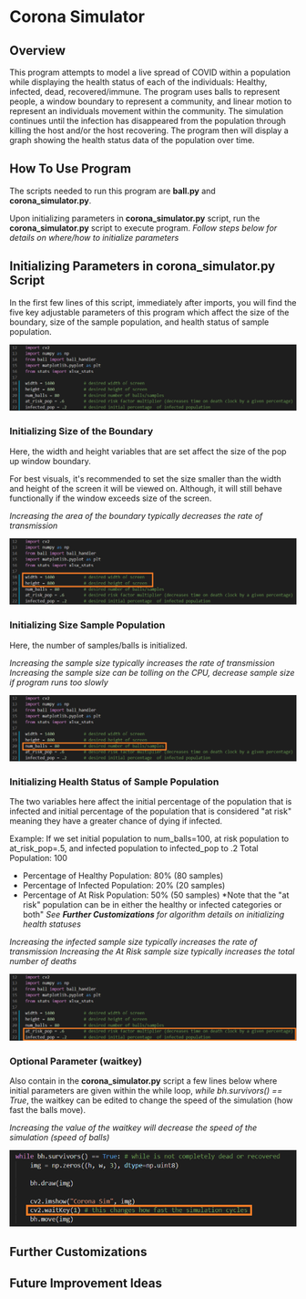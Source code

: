 # Corona Simulator

## Overview
This program attempts to model a live spread of COVID within a population while displaying the health status of each of the individuals: Healthy, infected, dead, recovered/immune. The program uses balls to represent people, a window boundary to represent a community, and linear motion to represent an individuals movement within the community. The simulation continues until the infection has disappeared from the population through killing the host and/or the host recovering. The program then will display a graph showing the health status data of the population over time.


## How To Use Program
The scripts needed to run this program are **ball.py** and **corona_simulator.py**. 

Upon initializing parameters in **corona_simulator.py** script, run the **corona_simulator.py** script to execute program.
*Follow steps below for details on where/how to initialize parameters*

## Initializing Parameters in **corona_simulator.py** Script
In the first few lines of this script, immediately after imports, you will find the five key adjustable parameters of this program which affect the size of the boundary, size of the sample population, and health status of sample population. 

![Parameter Variables](./images/parameters.png)

### Initializing Size of the Boundary
Here, the width and height variables that are set affect the size of the pop up window boundary. 

For best visuals, it's recommended to set the size smaller than the width and height of the screen it will be viewed on. 
Although, it will still behave functionally if the window exceeds size of the screen.

*Increasing the area of the boundary typically decreases the rate of transmission*

![Boundary Parameter Variables](./images/parameters_window.png)

### Initializing Size Sample Population
Here, the number of samples/balls is initialized. 

*Increasing the sample size typically increases the rate of transmission*
*Increasing the sample size can be tolling on the CPU, decrease sample size if program runs too slowly*

![Number of Balls Parameter Variable](./images/parameters_num_balls.png)

### Initializing Health Status of Sample Population
The two variables here affect the initial percentage of the population that is infected and initial percentage of the population that
is considered "at risk" meaning they have a greater chance of dying if infected.

Example: 
If we set initial population to num_balls=100, at risk population to at_risk_pop=.5, and infected population to infected_pop to .2
Total Population: 100
- Percentage of Healthy Population:    80% (80 samples)
- Percentage of Infected Population:   20% (20 samples)
- Percentage of At Risk Population:    50% (50 samples)
*Note that the "at risk" population can be in either the healthy or infected categories or both"
*See **Further Customizations** for algorithm details on initializing health statuses*

*Increasing the infected sample size typically increases the rate of transmission*
*Increasing the At Risk sample size typically increases the total number of deaths*

![Health Status Parameter Variables](./images/parameters_health_status.png)

### Optional Parameter (waitkey)
Also contain in the **corona_simulator.py** script a few lines below where initial parameters are given within the while loop,
*while bh.survivors() == True*, the waitkey can be edited to change the speed of the simulation (how fast the balls move).

*Increasing the value of the waitkey will decrease the speed of the simulation (speed of balls)*

![Waitkey Parameter](./images/parameters_waitkey.png)

## Further Customizations

## Future Improvement Ideas
